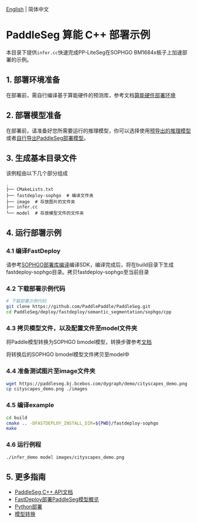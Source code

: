 [English](README.md) | 简体中文
# PaddleSeg 算能 C++ 部署示例

本目录下提供`infer.cc`快速完成PP-LiteSeg在SOPHGO BM1684x板子上加速部署的示例。

## 1. 部署环境准备
在部署前，需自行编译基于算能硬件的预测库，参考文档[算能硬件部署环境](https://github.com/PaddlePaddle/FastDeploy/blob/develop/docs/cn/build_and_install#算能硬件部署环境)

## 2. 部署模型准备  
在部署前，请准备好您所需要运行的推理模型，你可以选择使用[预导出的推理模型](../README.md)或者[自行导出PaddleSeg部署模型](../README.md)。

## 3. 生成基本目录文件

该例程由以下几个部分组成
```text
.
├── CMakeLists.txt
├── fastdeploy-sophgo  # 编译文件夹
├── image  # 存放图片的文件夹
├── infer.cc
└── model  # 存放模型文件的文件夹
```

## 4. 运行部署示例

### 4.1 编译FastDeploy

请参考[SOPHGO部署库编译](https://github.com/PaddlePaddle/FastDeploy/blob/develop/docs/cn/build_and_install/sophgo.md)编译SDK，编译完成后，将在build目录下生成fastdeploy-sophgo目录。拷贝fastdeploy-sophgo至当前目录

### 4.2 下载部署示例代码
```bash
# 下载部署示例代码
git clone https://github.com/PaddlePaddle/PaddleSeg.git 
cd PaddleSeg/deploy/fastdeploy/semantic_segmentation/sophgo/cpp
```

### 4.3 拷贝模型文件，以及配置文件至model文件夹
将Paddle模型转换为SOPHGO bmodel模型，转换步骤参考[文档](../README.md)

将转换后的SOPHGO bmodel模型文件拷贝至model中

### 4.4 准备测试图片至image文件夹
```bash
wget https://paddleseg.bj.bcebos.com/dygraph/demo/cityscapes_demo.png
cp cityscapes_demo.png ./images
```

### 4.5 编译example

```bash
cd build
cmake .. -DFASTDEPLOY_INSTALL_DIR=${PWD}/fastdeploy-sophgo
make
```

### 4.6 运行例程

```bash
./infer_demo model images/cityscapes_demo.png
```

## 5. 更多指南
- [PaddleSeg C++ API文档](https://www.paddlepaddle.org.cn/fastdeploy-api-doc/cpp/html/namespacefastdeploy_1_1vision_1_1segmentation.html)
- [FastDeploy部署PaddleSeg模型概览](../../)
- [Python部署](../python)
- [模型转换](../README.md)
